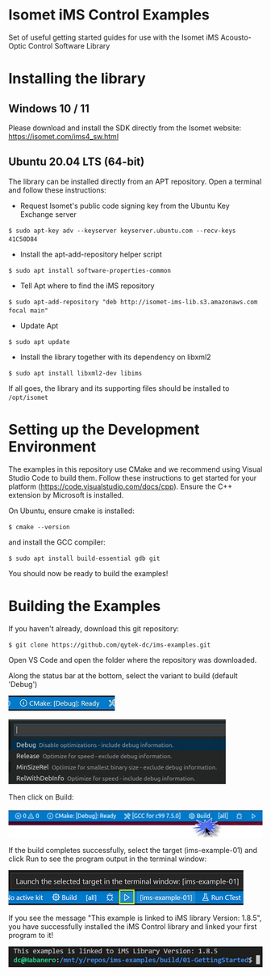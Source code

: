 # Isomet iMS Control Examples
Set of useful getting started guides for use with the Isomet iMS Acousto-Optic Control Software Library

# Installing the library

## Windows 10 / 11

Please download and install the SDK directly from the Isomet website: https://isomet.com/ims4_sw.html

## Ubuntu 20.04 LTS (64-bit)

The library can be installed directly from an APT repository.  Open a terminal and follow these instructions:

* Request Isomet's public code signing key from the Ubuntu Key Exchange server

`$ sudo apt-key adv --keyserver keyserver.ubuntu.com --recv-keys 41C50D84`
* Install the apt-add-repository helper script

`$ sudo apt install software-properties-common`
* Tell Apt where to find the iMS repository

`$ sudo apt-add-repository "deb http://isomet-ims-lib.s3.amazonaws.com focal main"`
* Update Apt

`$ sudo apt update`
* Install the library together with its dependency on libxml2

`$ sudo apt install libxml2-dev libims`

If all goes, the library and its supporting files should be installed to `/opt/isomet`

# Setting up the Development Environment

The examples in this repository use CMake and we recommend using Visual Studio Code to build them.  Follow these instructions to get started for your platform (https://code.visualstudio.com/docs/cpp).  Ensure the C++ extension by Microsoft is installed.

On Ubuntu, ensure cmake is installed:

`$ cmake --version`

and install the GCC compiler:

`$ sudo apt install build-essential gdb git`

You should now be ready to build the examples!

# Building the Examples

If you haven't already, download this git repository:

`$ git clone https://github.com/qytek-dc/ims-examples.git`

Open VS Code and open the folder where the repository was downloaded.

Along the status bar at the bottom, select the variant to build (default 'Debug')

![Variant](/images/getting-started-01.jpg)

![Variant Type](/images/cmake-variant-type.png)

Then click on Build:

![Build](/images/cmake-build.png)

If the build completes successfully, select the target (ims-example-01) and click Run to see the program output in the terminal window:

![Run](/images/getting-started-02.png)

If you see the message "This example is linked to iMS library Version: 1.8.5", you have successfully installed the iMS Control library and linked your first program to it!

![Run Result](/images/getting-started-03.png)

